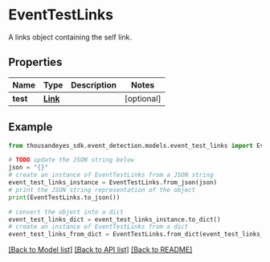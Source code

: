 # EventTestLinks

A links object containing the self link.

## Properties

Name | Type | Description | Notes
------------ | ------------- | ------------- | -------------
**test** | [**Link**](Link.md) |  | [optional] 

## Example

```python
from thousandeyes_sdk.event_detection.models.event_test_links import EventTestLinks

# TODO update the JSON string below
json = "{}"
# create an instance of EventTestLinks from a JSON string
event_test_links_instance = EventTestLinks.from_json(json)
# print the JSON string representation of the object
print(EventTestLinks.to_json())

# convert the object into a dict
event_test_links_dict = event_test_links_instance.to_dict()
# create an instance of EventTestLinks from a dict
event_test_links_from_dict = EventTestLinks.from_dict(event_test_links_dict)
```
[[Back to Model list]](../README.md#documentation-for-models) [[Back to API list]](../README.md#documentation-for-api-endpoints) [[Back to README]](../README.md)


